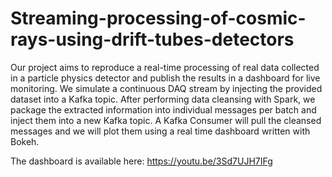 # Streaming-processing-of-cosmic-rays-using-drift-tubes-detectors


Our project aims to reproduce a real-time processing of real data collected in a particle physics detector and publish the results in a
dashboard for live monitoring.
We simulate a continuous DAQ stream by injecting the provided dataset into a Kafka topic. After performing data cleansing with Spark, we package the extracted information into individual messages per batch and inject them into a new Kafka topic. A Kafka Consumer will pull the cleansed messages and we will plot them using a real time dashboard written with Bokeh. 

The dashboard is available here: https://youtu.be/3Sd7UJH7IFg
